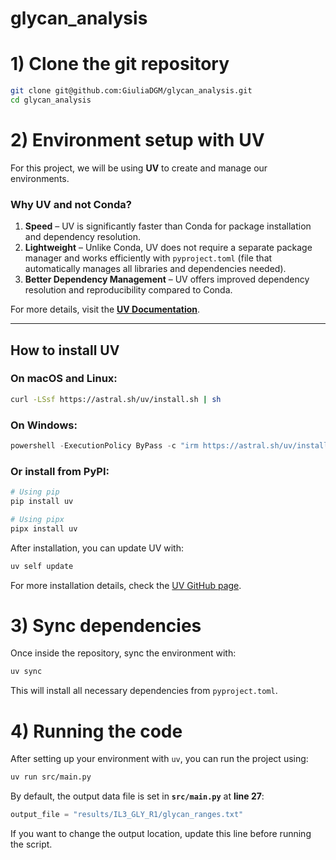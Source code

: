 # glycan_analysis

# 1) **Clone the git repository**

```sh
git clone git@github.com:GiuliaDGM/glycan_analysis.git
cd glycan_analysis
```

# 2) Environment setup with UV

For this project, we will be using **UV** to create and manage our environments.

### Why UV and not Conda?
1. **Speed** – UV is significantly faster than Conda for package installation and dependency resolution.
2. **Lightweight** – Unlike Conda, UV does not require a separate package manager and works efficiently with `pyproject.toml` (file that automatically manages all libraries and dependencies needed).
3. **Better Dependency Management** – UV offers improved dependency resolution and reproducibility compared to Conda.

For more details, visit the **[UV Documentation](https://astral.sh/uv/)**.

---

## How to install UV

### **On macOS and Linux:**
```sh
curl -LSsf https://astral.sh/uv/install.sh | sh
```

### **On Windows:**
```powershell
powershell -ExecutionPolicy ByPass -c "irm https://astral.sh/uv/install.ps1 | iex"
```

### **Or install from PyPI:**
```sh
# Using pip
pip install uv

# Using pipx
pipx install uv
```

After installation, you can update UV with:
```sh
uv self update
```

For more installation details, check the [UV GitHub page](https://github.com/astral-sh/uv).

# 3) **Sync dependencies**

Once inside the repository, sync the environment with:
```sh
uv sync
```

This will install all necessary dependencies from `pyproject.toml`.



# 4) **Running the code**

After setting up your environment with `uv`, you can run the project using:

```sh
uv run src/main.py
```

By default, the output data file is set in **`src/main.py`** at **line 27**:

```python
output_file = "results/IL3_GLY_R1/glycan_ranges.txt"
```

If you want to change the output location, update this line before running the script.

